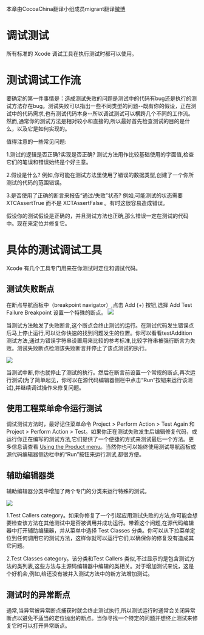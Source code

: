 本章由CocoaChina翻译小组成员migrant翻译[微博](http://weibo.com/u/2168385817)

# 调试测试 #

所有标准的 Xcode 调试工具在执行测试时都可以使用。 

# 测试调试工作流 #

要确定的第一件事情是：造成测试失败的问题是测试中的代码有bug还是执行的测试方法存在bug。测试失败可以指出一些不同类型的问题--既有你的假设，正在测试中的代码需求,也有测试代码本身--所以调试测试可以横跨几个不同的工作流。然而,通常你的测试方法是相对较小和直接的,所以最好首先检查测试的目的是什么，以及它是如何实现的。

值得注意的一些常见问题:

1.测试的逻辑是否正确?实现是否正确?
测试方法用作比较基础使用的字面值,检查它们的笔误和错误始终是个好主意。

2.假设是什么?
例如,你可能在测试方法里使用了错误的数据类型,创建了一个你所测试的代码的范围错误。

3.是否使用了正确的断言来报告“通过/失败”状态? 
例如,可能测试的状态需要 XTCAssertTrue 而不是 XCTAssertFalse 。有时这很容易造成错误。

假设你的测试假设是正确的，并且测试方法也正确,那么错误一定在测试的代码中。现在来定位并修复它。

# 具体的测试调试工具 #

Xcode 有几个工具专门用来在你测试时定位和调试代码。

## 测试失败断点 ##

在断点导航面板中（breakpoint navigator）,点击 Add (+) 按钮,选择 Add Test Failure Breakpoint 设置一个特殊的断点。
![](http://www.cocoachina.com/cms/uploads/allimg/140709/4196_140709171606_1.png)

当测试方法触发了失败断言,这个断点会终止测试的运行。在测试代码发生错误点后马上停止运行,可以让你快速的找到问题发生的位置。你可以看看testAddition 测试方法,通过为错误字符串设置用来比较的参考标准,比较字符串被强行断言为失败。测试失败断点检测该失败断言并停止了该点测试的执行。

![](http://www.cocoachina.com/cms/uploads/allimg/140709/4196_140709171606_2.png)

当测试中断,你也就停止了测试的执行。然后在断言前设置一个常规的断点,再次运行测试(为了简单起见，你可以在源代码编辑器侧栏中点击“Run”按钮来运行该测试),并继续调试操作来修复问题。

## 使用工程菜单命令运行测试 ##
调试测试方法时，最好记住菜单命令 Project > Perform Action > Test Again 和 Project > Perform Action > Test。如果你正在测试失败发生后编辑修复代码，或运行你正在编写的测试方法,它们提供了一个便捷的方式来测试最后一个方法。更多信息请查看 [Using the Product menu](https://developer.apple.com/library/ios/documentation/DeveloperTools/Conceptual/testing_with_xcode/testing_4_running_tests/testing_4_running_tests.html#//apple_ref/doc/uid/TP40014132-CH5-SW8)。当然你也可以始终使用测试导航面板或源代码编辑器侧边栏中的“Run”按钮来运行测试,都很方便。

## 辅助编辑器类 ##
辅助编辑器分类中增加了两个专门的分类来运行特殊的测试。

![](http://www.cocoachina.com/cms/uploads/allimg/140709/4196_140709171606_3.png)

1.Test Callers category。如果你修复了一个引起应用测试失败的方法,你可能会想要检查该方法在其他测试中是否被调用并成功运行。带着这个问题,在源代码编辑器中打开辅助编辑器，并从菜单中选择 Test Classes 分类。你可以从下拉菜单定位到任何调用它的测试方法，这样你就可以运行它们,以确保你的修复没有造成其它问题。

2.Test Classes category。该分类和Test Callers 类似,不过显示的是包含测试方法的类列表,这些方法与主源码编辑器中编辑的类相关。对于增加测试来说，这是个好机会,例如,给还没有被并入测试方法中的新方法增加测试。

## 测试时的异常断点 ##
通常,当异常被异常断点捕获时就会终止测试执行,所以测试运行时通常会关闭异常断点以避免不适当的定位抛出的断点。当你寻找一个特定的问题并想终止测试来修复它时可以打开异常断点。
